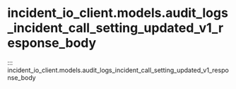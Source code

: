 # incident_io_client.models.audit_logs_incident_call_setting_updated_v1_response_body

::: incident_io_client.models.audit_logs_incident_call_setting_updated_v1_response_body
